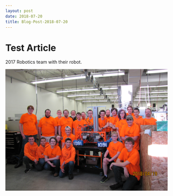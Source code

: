 ```yaml
---
layout: post
date: 2018-07-20
title: Blog-Post-2018-07-20
---
```


# Test Article

2017 Robotics team with their robot.

![Test Screenshot](https://github.com/Team1091/websiteGen/blob/master/src/main/resources/images/team_photo2018season.JPG?raw=true)
